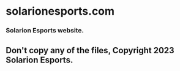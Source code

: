 # solarionesports.com
### Solarion Esports website.
## Don't copy any of the files, Copyright 2023 Solarion Esports.

